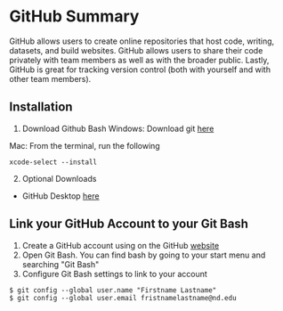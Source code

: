 # GitHub Summary
GitHub allows users to create online repositories that host code, writing, datasets, and build websites. GitHub allows users to share their code privately with team members as well as with the broader public. Lastly, GitHub is great for tracking version control (both with yourself and with other team members).

## Installation
1. Download Github Bash
  Windows: 
    Download git [here](https://git-scm.com/download/win)

  Mac: 
    From the terminal, run the following
  ```
  xcode-select --install
  ```
  2. Optional Downloads 
  - GitHub Desktop [here](https://desktop.github.com/)

## Link your GitHub Account to your Git Bash 
1. Create a GitHub account using on the GitHub [website](https://github.com/)
2. Open Git Bash. You can find bash by going to your start menu and searching "Git Bash"
3. Configure Git Bash settings to link to your account 
```
$ git config --global user.name "Firstname Lastname"
$ git config --global user.email fristnamelastname@nd.edu
```
